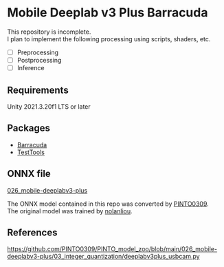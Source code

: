 # Mobile Deeplab v3 Plus Barracuda

This repository is incomplete.  
I plan to implement the following processing using scripts, shaders, etc.

- [ ] Preprocessing
- [ ] Postprocessing
- [ ] Inference

## Requirements

Unity 2021.3.20f1 LTS or later

## Packages

- [Barracuda](https://github.com/Unity-Technologies/barracuda-release)
- [TestTools](https://github.com/keijiro/TestTools)

## ONNX file

[026_mobile-deeplabv3-plus](https://github.com/PINTO0309/PINTO_model_zoo/tree/main/026_mobile-deeplabv3-plus)

The ONNX model contained in this repo was converted by [PINTO0309](https://github.com/PINTO0309/PINTO_model_zoo).  
The original model was trained by [nolanliou](https://github.com/nolanliou/mobile-deeplab-v3-plus).  

## References

<https://github.com/PINTO0309/PINTO_model_zoo/blob/main/026_mobile-deeplabv3-plus/03_integer_quantization/deeplabv3plus_usbcam.py>
